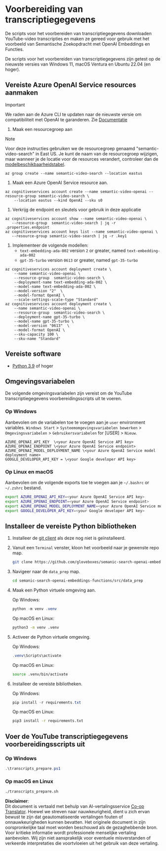 <!--
CO_OP_TRANSLATOR_METADATA:
{
  "original_hash": "0d69f2d5814a698d3de5d0235940b5ae",
  "translation_date": "2025-05-19T18:52:12+00:00",
  "source_file": "08-building-search-applications/scripts/README.md",
  "language_code": "nl"
}
-->
# Voorbereiding van transcriptiegegevens

De scripts voor het voorbereiden van transcriptiegegevens downloaden YouTube-video transcripties en maken ze gereed voor gebruik met het voorbeeld van Semantische Zoekopdracht met OpenAI Embeddings en Functies.

De scripts voor het voorbereiden van transcriptiegegevens zijn getest op de nieuwste versies van Windows 11, macOS Ventura en Ubuntu 22.04 (en hoger).

## Vereiste Azure OpenAI Service resources aanmaken

> [!IMPORTANT]
> We raden aan de Azure CLI te updaten naar de nieuwste versie om compatibiliteit met OpenAI te garanderen.
> Zie [Documentatie](https://learn.microsoft.com/cli/azure/update-azure-cli?WT.mc_id=academic-105485-koreyst)

1. Maak een resourcegroep aan

> [!NOTE]
> Voor deze instructies gebruiken we de resourcegroep genaamd "semantic-video-search" in East US.
> Je kunt de naam van de resourcegroep wijzigen, maar wanneer je de locatie voor de resources verandert,
> controleer dan de [modelbeschikbaarheidstabel](https://aka.ms/oai/models?WT.mc_id=academic-105485-koreyst).

```console
az group create --name semantic-video-search --location eastus
```

1. Maak een Azure OpenAI Service resource aan.

```console
az cognitiveservices account create --name semantic-video-openai --resource-group semantic-video-search \
    --location eastus --kind OpenAI --sku s0
```

1. Verkrijg de endpoint en sleutels voor gebruik in deze applicatie

```console
az cognitiveservices account show --name semantic-video-openai \
   --resource-group  semantic-video-search | jq -r .properties.endpoint
az cognitiveservices account keys list --name semantic-video-openai \
   --resource-group semantic-video-search | jq -r .key1
```

1. Implementeer de volgende modellen:
   - `text-embedding-ada-002` version `2` or greater, named `text-embedding-ada-002`
   - `gpt-35-turbo` version `0613` or greater, named `gpt-35-turbo`

```console
az cognitiveservices account deployment create \
    --name semantic-video-openai \
    --resource-group  semantic-video-search \
    --deployment-name text-embedding-ada-002 \
    --model-name text-embedding-ada-002 \
    --model-version "2"  \
    --model-format OpenAI \
    --scale-settings-scale-type "Standard"
az cognitiveservices account deployment create \
    --name semantic-video-openai \
    --resource-group  semantic-video-search \
    --deployment-name gpt-35-turbo \
    --model-name gpt-35-turbo \
    --model-version "0613"  \
    --model-format OpenAI \
    --sku-capacity 100 \
    --sku-name "Standard"
```

## Vereiste software

- [Python 3.9](https://www.python.org/downloads/?WT.mc_id=academic-105485-koreyst) of hoger

## Omgevingsvariabelen

De volgende omgevingsvariabelen zijn vereist om de YouTube transcriptiegegevens voorbereidingsscripts uit te voeren.

### Op Windows

Aanbevolen om de variabelen toe te voegen aan je `user` environment variables.
`Windows Start` > `Systeemomgevingsvariabelen bewerken` > `Omgevingsvariabelen` > `Gebruikersvariabelen` for [USER] > `Nieuw`.

```text
AZURE_OPENAI_API_KEY  \<your Azure OpenAI Service API key>
AZURE_OPENAI_ENDPOINT \<your Azure OpenAI Service endpoint>
AZURE_OPENAI_MODEL_DEPLOYMENT_NAME \<your Azure OpenAI Service model deployment name>
GOOGLE_DEVELOPER_API_KEY = \<your Google developer API key>
```

### Op Linux en macOS

Aanbevolen om de volgende exports toe te voegen aan je `~/.bashrc` or `~/.zshrc` bestand.

```bash
export AZURE_OPENAI_API_KEY=<your Azure OpenAI Service API key>
export AZURE_OPENAI_ENDPOINT=<your Azure OpenAI Service endpoint>
export AZURE_OPENAI_MODEL_DEPLOYMENT_NAME=<your Azure OpenAI Service model deployment name>
export GOOGLE_DEVELOPER_API_KEY=<your Google developer API key>
```

## Installeer de vereiste Python bibliotheken

1. Installeer de [git client](https://git-scm.com/downloads?WT.mc_id=academic-105485-koreyst) als deze nog niet is geïnstalleerd.
1. Vanuit een `Terminal` venster, kloon het voorbeeld naar je gewenste repo map.

    ```bash
    git clone https://github.com/gloveboxes/semanic-search-openai-embeddings-functions.git
    ```

1. Navigeer naar de `data_prep` map.

   ```bash
   cd semanic-search-openai-embeddings-functions/src/data_prep
   ```

1. Maak een Python virtuele omgeving aan.

    Op Windows:

    ```powershell
    python -m venv .venv
    ```

    Op macOS en Linux:

    ```bash
    python3 -m venv .venv
    ```

1. Activeer de Python virtuele omgeving.

   Op Windows:

   ```powershell
   .venv\Scripts\activate
   ```

   Op macOS en Linux:

   ```bash
   source .venv/bin/activate
   ```

1. Installeer de vereiste bibliotheken.

   Op Windows:

   ```powershell
   pip install -r requirements.txt
   ```

   Op macOS en Linux:

   ```bash
   pip3 install -r requirements.txt
   ```

## Voer de YouTube transcriptiegegevens voorbereidingsscripts uit

### Op Windows

```powershell
.\transcripts_prepare.ps1
```

### Op macOS en Linux

```bash
./transcripts_prepare.sh
```

**Disclaimer**:  
Dit document is vertaald met behulp van AI-vertalingsservice [Co-op Translator](https://github.com/Azure/co-op-translator). Hoewel we streven naar nauwkeurigheid, dient u zich ervan bewust te zijn dat geautomatiseerde vertalingen fouten of onnauwkeurigheden kunnen bevatten. Het originele document in zijn oorspronkelijke taal moet worden beschouwd als de gezaghebbende bron. Voor kritieke informatie wordt professionele menselijke vertaling aanbevolen. Wij zijn niet aansprakelijk voor eventuele misverstanden of verkeerde interpretaties die voortvloeien uit het gebruik van deze vertaling.